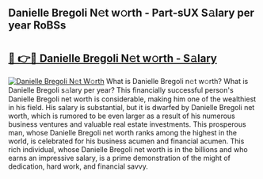 ## Danielle Bregoli N𝚎t w𝚘rth - Part-sUX S𝚊lary per year RoBSs

# <h2><a href="http://gc55mdy.nevu.top/?p=Danielle+Bregoli">🔗 👉🔴 Danielle Bregoli N𝚎t w𝚘rth - S𝚊lary</a></h2>

[![Danielle Bregoli N𝚎t W𝚘rth](https://i.imgur.com/Oavwk0R.jpeg)](http://gc55mdy.nevu.top/?p=Danielle+Bregoli)
What is Danielle Bregoli n𝚎t w𝚘rth? What is Danielle Bregoli s𝚊lary per year?
This financially successful person's Danielle Bregoli net worth is considerable, making him one of the wealthiest in his field. His salary is substantial, but it is dwarfed by Danielle Bregoli net worth, which is rumored to be even larger as a result of his numerous business ventures and valuable real estate investments. This prosperous man, whose Danielle Bregoli net worth ranks among the highest in the world, is celebrated for his business acumen and financial acumen. This rich individual, whose Danielle Bregoli net worth is in the billions and who earns an impressive salary, is a prime demonstration of the might of dedication, hard work, and financial savvy.
